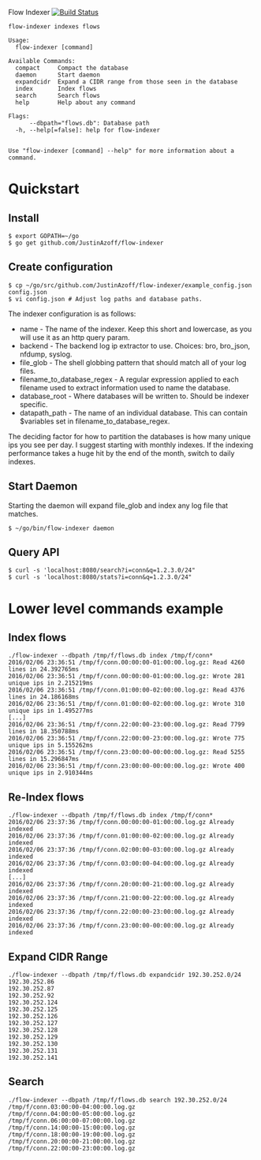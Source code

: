 Flow Indexer [![Build Status](https://travis-ci.org/JustinAzoff/flow-indexer.svg?branch=master)](https://travis-ci.org/JustinAzoff/flow-indexer)

    flow-indexer indexes flows

    Usage: 
      flow-indexer [command]

    Available Commands: 
      compact     Compact the database
      daemon      Start daemon
      expandcidr  Expand a CIDR range from those seen in the database
      index       Index flows
      search      Search flows
      help        Help about any command

    Flags:
          --dbpath="flows.db": Database path
      -h, --help[=false]: help for flow-indexer


    Use "flow-indexer [command] --help" for more information about a command.

Quickstart
==========

Install
-------

    $ export GOPATH=~/go
    $ go get github.com/JustinAzoff/flow-indexer

Create configuration
--------------------

    $ cp ~/go/src/github.com/JustinAzoff/flow-indexer/example_config.json config.json
    $ vi config.json # Adjust log paths and database paths.

The indexer configuration is as follows:

* name - The name of the indexer. Keep this short and lowercase, as you will use it as an http query param.
* backend - The backend log ip extractor to use. Choices: bro, bro\_json, nfdump, syslog.
* file\_glob - The shell globbing pattern that should match all of your log files.
* filename\_to\_database\_regex - A regular expression applied to each filename used to extract information used to name the database.
* database\_root - Where databases will be written to.  Should be indexer specific.
* datapath\_path - The name of an individual database.  This can contain $variables set in filename\_to\_database\_regex.

The deciding factor for how to partition the databases is how many unique ips
you see per day.  I suggest starting with monthly indexes.  If the indexing
performance takes a huge hit by the end of the month, switch to daily indexes.

Start Daemon
------------

Starting the daemon will expand file\_glob and index any log file that matches.

    $ ~/go/bin/flow-indexer daemon

Query API
---------

    $ curl -s 'localhost:8080/search?i=conn&q=1.2.3.0/24"
    $ curl -s 'localhost:8080/stats?i=conn&q=1.2.3.0/24"

Lower level commands example
============================

Index flows
-----------

    ./flow-indexer --dbpath /tmp/f/flows.db index /tmp/f/conn*
    2016/02/06 23:36:51 /tmp/f/conn.00:00:00-01:00:00.log.gz: Read 4260 lines in 24.392765ms
    2016/02/06 23:36:51 /tmp/f/conn.00:00:00-01:00:00.log.gz: Wrote 281 unique ips in 2.215219ms
    2016/02/06 23:36:51 /tmp/f/conn.01:00:00-02:00:00.log.gz: Read 4376 lines in 24.186168ms
    2016/02/06 23:36:51 /tmp/f/conn.01:00:00-02:00:00.log.gz: Wrote 310 unique ips in 1.495277ms
    [...]
    2016/02/06 23:36:51 /tmp/f/conn.22:00:00-23:00:00.log.gz: Read 7799 lines in 18.350788ms
    2016/02/06 23:36:51 /tmp/f/conn.22:00:00-23:00:00.log.gz: Wrote 775 unique ips in 5.155262ms
    2016/02/06 23:36:51 /tmp/f/conn.23:00:00-00:00:00.log.gz: Read 5255 lines in 15.296847ms
    2016/02/06 23:36:51 /tmp/f/conn.23:00:00-00:00:00.log.gz: Wrote 400 unique ips in 2.910344ms

Re-Index flows
--------------

    ./flow-indexer --dbpath /tmp/f/flows.db index /tmp/f/conn*
    2016/02/06 23:37:36 /tmp/f/conn.00:00:00-01:00:00.log.gz Already indexed
    2016/02/06 23:37:36 /tmp/f/conn.01:00:00-02:00:00.log.gz Already indexed
    2016/02/06 23:37:36 /tmp/f/conn.02:00:00-03:00:00.log.gz Already indexed
    2016/02/06 23:37:36 /tmp/f/conn.03:00:00-04:00:00.log.gz Already indexed
    [...]
    2016/02/06 23:37:36 /tmp/f/conn.20:00:00-21:00:00.log.gz Already indexed
    2016/02/06 23:37:36 /tmp/f/conn.21:00:00-22:00:00.log.gz Already indexed
    2016/02/06 23:37:36 /tmp/f/conn.22:00:00-23:00:00.log.gz Already indexed
    2016/02/06 23:37:36 /tmp/f/conn.23:00:00-00:00:00.log.gz Already indexed

Expand CIDR Range
-----------------

    ./flow-indexer --dbpath /tmp/f/flows.db expandcidr 192.30.252.0/24
    192.30.252.86
    192.30.252.87
    192.30.252.92
    192.30.252.124
    192.30.252.125
    192.30.252.126
    192.30.252.127
    192.30.252.128
    192.30.252.129
    192.30.252.130
    192.30.252.131
    192.30.252.141

Search
------

    ./flow-indexer --dbpath /tmp/f/flows.db search 192.30.252.0/24
    /tmp/f/conn.03:00:00-04:00:00.log.gz
    /tmp/f/conn.04:00:00-05:00:00.log.gz
    /tmp/f/conn.06:00:00-07:00:00.log.gz
    /tmp/f/conn.14:00:00-15:00:00.log.gz
    /tmp/f/conn.18:00:00-19:00:00.log.gz
    /tmp/f/conn.20:00:00-21:00:00.log.gz
    /tmp/f/conn.22:00:00-23:00:00.log.gz

